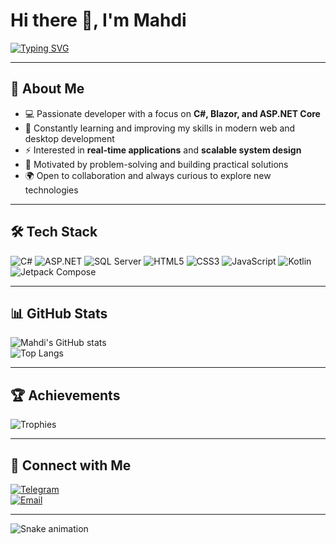 # Hi there 👋, I'm Mahdi  

[![Typing SVG](https://readme-typing-svg.herokuapp.com?size=24&color=00F700&center=true&vCenter=true&lines=Passionate+Developer;C%23+%7C+ASP.NET+Core+%7C+SQL+Server;Always+Learning+New+Technologies)](https://git.io/typing-svg)

---

## 🚀 About Me
- 💻 Passionate developer with a focus on **C#, Blazor, and ASP.NET Core**  
- 🌱 Constantly learning and improving my skills in modern web and desktop development  
- ⚡ Interested in **real-time applications** and **scalable system design**  
- 🎯 Motivated by problem-solving and building practical solutions  
- 🌍 Open to collaboration and always curious to explore new technologies  

---

## 🛠️ Tech Stack
![C#](https://img.shields.io/badge/C%23-239120?style=for-the-badge&logo=c-sharp&logoColor=white)
![ASP.NET](https://img.shields.io/badge/ASP.NET%20Core-512BD4?style=for-the-badge&logo=dotnet&logoColor=white)
![SQL Server](https://img.shields.io/badge/SQL%20Server-CC2927?style=for-the-badge&logo=microsoftsqlserver&logoColor=white)
![HTML5](https://img.shields.io/badge/HTML5-E34F26?style=for-the-badge&logo=html5&logoColor=white)
![CSS3](https://img.shields.io/badge/CSS3-1572B6?style=for-the-badge&logo=css3&logoColor=white)
![JavaScript](https://img.shields.io/badge/JavaScript-F7DF1E?style=for-the-badge&logo=javascript&logoColor=black)
![Kotlin](https://img.shields.io/badge/Kotlin-0095D5?style=for-the-badge&logo=kotlin&logoColor=white)
![Jetpack Compose](https://img.shields.io/badge/Jetpack%20Compose-4285F4?style=for-the-badge&logo=jetpack&logoColor=white)

---

## 📊 GitHub Stats
![Mahdi's GitHub stats](https://github-readme-stats.vercel.app/api?username=Mahdi2425&show_icons=true&theme=radical)  
![Top Langs](https://github-readme-stats.vercel.app/api/top-langs/?username=Mahdi2425&layout=compact&theme=radical)

---

## 🏆 Achievements
![Trophies](https://github-profile-trophy.vercel.app/?username=Mahdi2425&theme=radical&no-frame=true&margin-w=15)

---

## 🔗 Connect with Me
[![Telegram](https://img.shields.io/badge/Telegram-2CA5E0?style=for-the-badge&logo=telegram&logoColor=white)](https://t.me/mahdighomipv)  
[![Email](https://img.shields.io/badge/Email-D14836?style=for-the-badge&logo=gmail&logoColor=white)](mailto:your@email.com)

---

![Snake animation](https://github.com/Mahdi2425/Mahdi2425/blob/output/github-contribution-grid-snake.svg)


